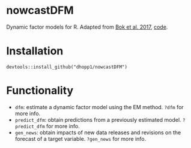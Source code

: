 # nowcastDFM
Dynamic factor models for R. Adapted from [Bok et al. 2017](https://www.newyorkfed.org/medialibrary/media/research/staff_reports/sr830.pdf), [code](https://github.com/FRBNY-TimeSeriesAnalysis/Nowcasting).

# Installation
`devtools::install_github("dhopp1/nowcastDFM")`

# Functionality
- `dfm`: estimate a dynamic factor model using the EM method. `?dfm` for more info.
- `predict_dfm`: obtain predictions from a previously estimated model. `?predict_dfm` for more info.
- `gen_news`: obtain impacts of new data releases and revisions on the forecast of a target variable. `?gen_news` for more info.
